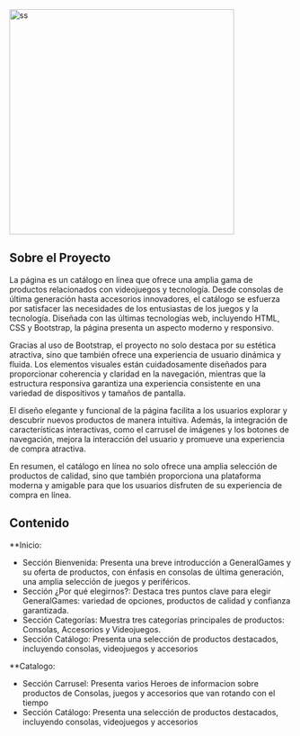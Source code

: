 <img src="https://ibb.co/Lk18SxR" width="400" alt="ss">

## Sobre el Proyecto

La página es un catálogo en línea que ofrece una amplia gama de productos relacionados con videojuegos y tecnología. Desde consolas de última generación hasta accesorios innovadores, el catálogo se esfuerza por satisfacer las necesidades de los entusiastas de los juegos y la tecnología. Diseñada con las últimas tecnologías web, incluyendo HTML, CSS y Bootstrap, la página presenta un aspecto moderno y responsivo.

Gracias al uso de Bootstrap, el proyecto no solo destaca por su estética atractiva, sino que también ofrece una experiencia de usuario dinámica y fluida. Los elementos visuales están cuidadosamente diseñados para proporcionar coherencia y claridad en la navegación, mientras que la estructura responsiva garantiza una experiencia consistente en una variedad de dispositivos y tamaños de pantalla.

El diseño elegante y funcional de la página facilita a los usuarios explorar y descubrir nuevos productos de manera intuitiva. Además, la integración de características interactivas, como el carrusel de imágenes y los botones de navegación, mejora la interacción del usuario y promueve una experiencia de compra atractiva.

En resumen, el catálogo en línea no solo ofrece una amplia selección de productos de calidad, sino que también proporciona una plataforma moderna y amigable para que los usuarios disfruten de su experiencia de compra en línea.

## Contenido

**Inicio:

- Sección Bienvenida: Presenta una breve introducción a GeneralGames y su oferta de productos, con énfasis en consolas de última generación, una amplia selección de juegos y periféricos.
- Sección ¿Por qué elegirnos?: Destaca tres puntos clave para elegir GeneralGames: variedad de opciones, productos de calidad y confianza garantizada.
- Sección Categorías: Muestra tres categorías principales de productos: Consolas, Accesorios y Videojuegos.
- Sección Catálogo: Presenta una selección de productos destacados, incluyendo consolas, videojuegos y accesorios

**Catalogo:

- Sección Carrusel: Presenta varios Heroes de informacion sobre productos de Consolas, juegos y accesorios que van rotando con el tiempo
- Sección Catálogo: Presenta una selección de productos destacados, incluyendo consolas, videojuegos y accesorios
